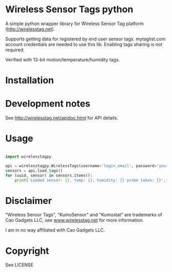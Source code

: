 # Wireless Sensor Tags python

A simple python wrapper library for Wireless Sensor Tag platform (http://wirelesstag.net).

Supports getting data for registered by end user sensor tags.
mytaglist.com account credentials are needed to use this lib.
Enabling tags sharing is not required.

Verified with 13-bit motion/temperature/humidity tags.

# Installation

# Development notes
See http://wirelesstag.net/apidoc.html for API details.

# Usage

```python

import wirelesstagpy

api = wirelesstagpy.WirelessTags(username='login_email', password='your_password')
sensors = api.load_tags()
for (uuid, sensor) in sensors.items():
    print('Loaded sensor: {}, temp: {}, humidity: {} probe taken: {}'.format(sensor.name, sensor.temperature, sensor.humidity, sensor.time_since_last_update))

```

# Disclaimer
"Wireless Sensor Tags", "KumoSensor" and "Kumostat" are trademarks of Cao Gadgets LLC,
see www.wirelesstag.net for more information.

I am in no way affiliated with Cao Gadgets LLC.

# Copyright
See LICENSE

